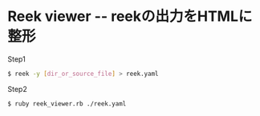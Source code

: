 # Reek viewer -- reekの出力をHTMLに整形

Step1
```bash
$ reek -y [dir_or_source_file] > reek.yaml
```
Step2
```bash
$ ruby reek_viewer.rb ./reek.yaml
```